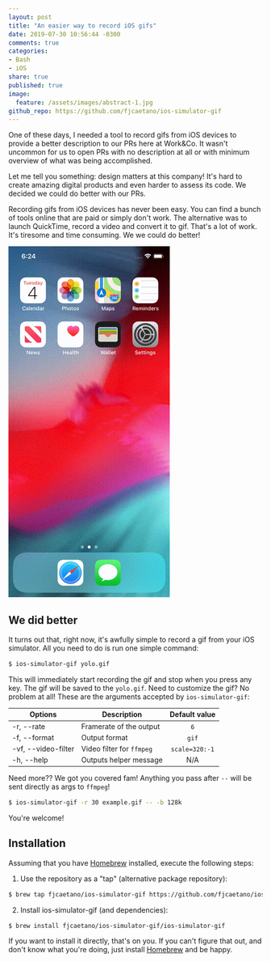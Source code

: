 ```yaml
---
layout: post
title: "An easier way to record iOS gifs"
date: 2019-07-30 10:56:44 -0300
comments: true
categories: 
- Bash
- iOS
share: true
published: true
image:
  feature: /assets/images/abstract-1.jpg 
github_repo: https://github.com/fjcaetano/ios-simulator-gif
---
```


One of these days, I needed a tool to record gifs from iOS devices to provide a better description
to our PRs here at Work&Co. It wasn't uncommon for us to open PRs with no description at all or with minimum overview of what was being accomplished.

Let me tell you something: design matters at this company! It's hard to create amazing digital
products and even harder to assess its code. We decided we could do better with our PRs.

Recording gifs from iOS devices has never been easy. You can find a bunch of tools online that are
paid or simply don't work. The alternative was to launch QuickTime, record a video and convert it to
gif. That's a lot of work. It's tiresome and time consuming. We we could do better!

![Example GIF](https://github.com/fjcaetano/ios-simulator-gif/raw/master/example.gif?raw=true)


<!-- more -->

## We did better

It turns out that, right now, it's awfully simple to record a gif from your iOS simulator. All you 
need to do is run one simple command:

```sh
$ ios-simulator-gif yolo.gif
```

This will immediately start recording the gif and stop when you press any key. The gif will be saved
to the `yolo.gif`. Need to customize the gif? No problem at all! These are the arguments accepted
by `ios-simulator-gif`:

| Options             | Description               | Default value  |
| ------------------- | ------------------------- | :------------: |
| -r, --rate          | Framerate of the output   |      `6`       |
| -f, --format        | Output format             |     `gif`      |
| -vf, --video-filter | Video filter for `ffmpeg` | `scale=320:-1` |
| -h, --help          | Outputs helper message    |      N/A       |

Need more?? We got you covered fam! Anything you pass after `--` will be sent directly as args to `ffmpeg`!

```sh
$ ios-simulator-gif -r 30 example.gif -- -b 128k
```

You're welcome!

## Installation

Assuming that you have [Homebrew][1] installed, execute the following steps:

1. Use the repository as a "tap" (alternative package repository):

```sh
$ brew tap fjcaetano/ios-simulator-gif https://github.com/fjcaetano/ios-simulator-gif.git
```

2. Install ios-simulator-gif (and dependencies):

```sh
$ brew install fjcaetano/ios-simulator-gif/ios-simulator-gif
```

If you want to install it directly, that's on you. If you can't figure that out, and don't know what you're doing, just install [Homebrew][1] and be happy.

[1]: https://brew.sh/